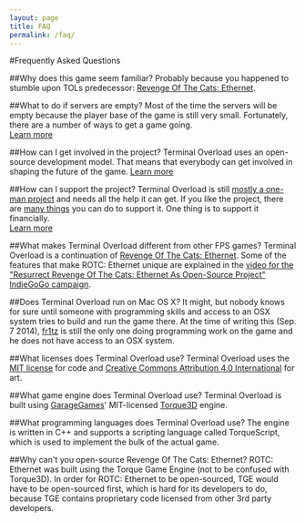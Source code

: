 ```yaml
---
layout: page
title: FAQ
permalink: /faq/
---
```


#Frequently Asked Questions

##Why does this game seem familiar?
Probably because you happened to stumble upon TOLs predecessor: [Revenge Of The Cats: Ethernet](http://ethernet.wasted.ch/).

##What to do if servers are empty?
Most of the time the servers will be empty because the player base of the game
is still very small. Fortunately, there are a number of ways to get a game
going.  
[Learn more](/playerguide#playeralert)

##How can I get involved in the project?
Terminal Overload uses an open-source development model.
That means that everybody can get involved in shaping the future of the game.
[Learn more](/contribute)

##How can I support the project?
Terminal Overload is still [mostly a one-man project](https://github.com/fr1tz/terminal-overload/graphs/contributors) and needs all the help it can get.
If you like the project, there are [many things](/contribute) you can do to support it.
One thing is to support it financially.  
[Learn more](/fund)

##What makes Terminal Overload different from other FPS games?
Terminal Overload is a continuation of [Revenge Of The Cats: Ethernet](http://ethernet.wasted.ch/). Some of the features that make ROTC: Ethernet unique are explained in the [video for the "Resurrect Revenge Of The Cats: Ethernet As Open-Source Project" IndieGoGo campaign](http://youtu.be/SnRJbxadTO4?t=2m24s).


##Does Terminal Overload run on Mac OS X?
It might, but nobody knows for sure until someone with programming skills and access to an OSX system tries to build and run the game there. At the time of writing this (Sep. 7 2014), [fr1tz](https://github.com/fr1tz) is still the only one doing programming work on the game and he does not have access to an OSX system.


##What licenses does Terminal Overload use?
Terminal Overload uses the [MIT license](http://opensource.org/licenses/MIT) for code and [Creative Commons Attribution 4.0 International](http://creativecommons.org/licenses/by/4.0/) for art.


##What game engine does Terminal Overload use?
Terminal Overload is built using [GarageGames](http://garagegames.com/)' MIT-licensed [Torque3D](https://github.com/GarageGames/Torque3D) engine.


##What programming languages does Terminal Overload use?
The engine is written in C++ and supports a scripting language called TorqueScript, which is used to implement the bulk of the actual game.


##Why can't you open-source Revenge Of The Cats: Ethernet?
ROTC: Ethernet was built using the Torque Game Engine (not to be confused with Torque3D). In order for ROTC: Ethernet to be open-sourced, TGE would have to be open-sourced first, which is hard for its developers to do, because TGE contains proprietary code licensed from other 3rd party developers.
